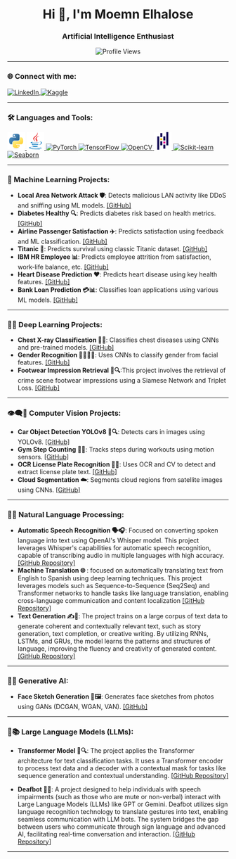 <h1 align="center">Hi 👋, I'm Moemn Elhalose</h1>
<h3 align="center">Artificial Intelligence Enthusiast</h3>

<p align="center">
  <img src="https://komarev.com/ghpvc/?username=elhalose&label=Profile%20views&color=0e75b6&style=flat" alt="Profile Views" />
</p>

---

<h3 align="left">🌐 Connect with me:</h3>
<p align="left">
  <a href="https://www.linkedin.com/in/moemenelhalose/" target="_blank">
    <img align="center" src="https://raw.githubusercontent.com/rahuldkjain/github-profile-readme-generator/master/src/images/icons/Social/linked-in-alt.svg" alt="LinkedIn" height="30" width="40" />
  </a>
  <a href="https://www.kaggle.com/moemnelhalose" target="_blank">
    <img align="center" src="https://raw.githubusercontent.com/rahuldkjain/github-profile-readme-generator/master/src/images/icons/Social/kaggle.svg" alt="Kaggle" height="30" width="40" />
  </a>
</p>

---

<h3 align="left">🛠️ Languages and Tools:</h3>
<p align="left">
  <a href="https://www.python.org" target="_blank" rel="noreferrer">
    <img src="https://raw.githubusercontent.com/devicons/devicon/master/icons/python/python-original.svg" alt="Python" width="40" height="40"/>
  </a>
  <a href="https://www.java.com" target="_blank" rel="noreferrer">
    <img src="https://raw.githubusercontent.com/devicons/devicon/master/icons/java/java-original.svg" alt="Java" width="40" height="40"/>
  </a>
  <a href="https://pytorch.org/" target="_blank" rel="noreferrer">
    <img src="https://www.vectorlogo.zone/logos/pytorch/pytorch-icon.svg" alt="PyTorch" width="40" height="40"/>
  </a>
  <a href="https://www.tensorflow.org" target="_blank" rel="noreferrer">
    <img src="https://www.vectorlogo.zone/logos/tensorflow/tensorflow-icon.svg" alt="TensorFlow" width="40" height="40"/>
  </a>
  <a href="https://opencv.org/" target="_blank" rel="noreferrer">
    <img src="https://www.vectorlogo.zone/logos/opencv/opencv-icon.svg" alt="OpenCV" width="40" height="40"/>
  </a>
  <a href="https://pandas.pydata.org/" target="_blank" rel="noreferrer">
    <img src="https://raw.githubusercontent.com/devicons/devicon/2ae2a900d2f041da66e950e4d48052658d850630/icons/pandas/pandas-original.svg" alt="Pandas" width="40" height="40"/>
  </a>
  <a href="https://scikit-learn.org/" target="_blank" rel="noreferrer">
    <img src="https://upload.wikimedia.org/wikipedia/commons/0/05/Scikit_learn_logo_small.svg" alt="Scikit-learn" width="40" height="40"/>
  </a>
  <a href="https://seaborn.pydata.org/" target="_blank" rel="noreferrer">
    <img src="https://seaborn.pydata.org/_images/logo-mark-lightbg.svg" alt="Seaborn" width="40" height="40"/>
  </a>
</p>

---

<h3 align="left">🚀 Machine Learning Projects:</h3>
<ul>
  <li><b>Local Area Network Attack 🛡️</b>: Detects malicious LAN activity like DDoS and sniffing using ML models. <a href="https://github.com/ELHALOSE/Network-Attack">[GitHub]</a></li>
  <li><b>Diabetes Healthy 🔍</b>: Predicts diabetes risk based on health metrics. <a href="https://github.com/ELHALOSE/Diabetes_healthy">[GitHub]</a></li>
  <li><b>Airline Passenger Satisfaction ✈️</b>: Predicts satisfaction using feedback and ML classification. <a href="https://github.com/ELHALOSE/airline_passenger_satisfaction">[GitHub]</a></li>
  <li><b>Titanic 🚢</b>: Predicts survival using classic Titanic dataset. <a href="https://github.com/MoemnElhalose/MLProjects">[GitHub]</a></li>
  <li><b>IBM HR Employee 📊</b>: Predicts employee attrition from satisfaction, work-life balance, etc. <a href="https://github.com/ELHALOSE/HR_employ">[GitHub]</a></li>
  <li><b>Heart Disease Prediction ❤️</b>: Predicts heart disease using key health features. <a href="https://github.com/ELHALOSE/Heart-Disease">[GitHub]</a></li>
  <li><b>Bank Loan Prediction 💳📊</b>: Classifies loan applications using various ML models. <a href="https://github.com/ELHALOSE/Bank_Loan">[GitHub]</a></li>
</ul>

---

<h3 align="left">🧠🤖 Deep Learning Projects:</h3>
<ul>
  <li><b>Chest X-ray Classification 👩‍⚕️</b>: Classifies chest diseases using CNNs and pre-trained models. <a href="https://github.com/ELHALOSE/Chest_xray">[GitHub]</a></li>
  <li><b>Gender Recognition 👩‍🦱👨‍🦱</b>: Uses CNNs to classify gender from facial features. <a href="https://github.com/ELHALOSE/Gender-Recognationy">[GitHub]</a></li>
  <li><b>Footwear Impression Retrieval 👟🔍</b>:This project involves the retrieval of crime scene footwear impressions using a Siamese Network and Triplet Loss. <a href="https://github.com/ELHALOSE/Footwear_Impression">[GitHub]</a></li>
</ul>

---

<h3 align="left">👁️‍🗨️🤖 Computer Vision Projects:</h3>
<ul>
  <li><b>Car Object Detection YOLOv8 🚗🔍</b>: Detects cars in images using YOLOv8. <a href="https://github.com/ELHALOSE/car-objcet-detection-yolo8">[GitHub]</a></li>
  <li><b>Gym Step Counting 🏋️‍♂️</b>: Tracks steps during workouts using motion sensors. <a href="https://github.com/ELHALOSE/GYM">[GitHub]</a></li>
  <li><b>OCR License Plate Recognition 🚗🔢</b>: Uses OCR and CV to detect and extract license plate text. <a href="https://github.com/ELHALOSE/Optical_Character_Recognition">[GitHub]</a></li>
  <li><b>Cloud Segmentation ☁️</b>: Segments cloud regions from satellite images using CNNs. <a href="https://github.com/MoemnElhalose/cloud-segmentation">[GitHub]</a></li>
</ul>

---

<h3 align="left">💬🤖 Natural Language Processing:</h3>
<ul>
  <li>
    <b>Automatic Speech Recognition 🗣️🎧</b>: Focused on converting spoken language into text using OpenAI's Whisper model. This project leverages Whisper's capabilities for automatic speech recognition, capable of transcribing audio in multiple languages with high accuracy.
    <a href="https://github.com/ELHALOSE/Automatic-Speech-Recognition" target="_blank">[GitHub Repository]</a>
  </li>
  <li>
    <b>Machine Translation 🌐 </b>:  focused on automatically translating text from English to Spanish using deep learning techniques. This project leverages models such as Sequence-to-Sequence (Seq2Seq) and Transformer networks to handle tasks like language translation, enabling cross-language communication and content localization
    <a href="https://github.com/ELHALOSE/Machine-Translate" target="_blank">[GitHub Repository]</a>
  </li>   
  <li>
    <b>Text Generation ✍️💬</b>: The project trains on a large corpus of text data to generate coherent and contextually relevant text, such as story generation, text completion, or creative writing. By utilizing RNNs, LSTMs, and GRUs, the model learns the patterns and structures of language, improving the fluency and creativity of generated content.
    <a href="https://github.com/ELHALOSE/Generate-Text" target="_blank">[GitHub Repository]</a>
  </li>
</ul>

---

<h3 align="left">🎨🤖 Generative AI:</h3>
<ul>
  <li><b>Face Sketch Generation 🎨🖼️</b>: Generates face sketches from photos using GANs (DCGAN, WGAN, VAN). <a href="https://github.com/ELHALOSE/Face_Sketch">[GitHub]</a></li>
</ul>

---

<h3 align="left">🧠📚 Large Language Models (LLMs):</h3>

<ul>
  <li>
    <b>Transformer Model 🧠🔍</b>: The project applies the Transformer architecture for text classification tasks. It uses a Transformer encoder to process text data and a decoder with a contextual mask for tasks like sequence generation and contextual understanding.
    <a href="https://github.com/ELHALOSE/trasnformer" target="_blank">[GitHub Repository]</a>
  </li>
</ul>

<ul>
  <li>
    <b>Deafbot 🤖🦻</b>: A project designed to help individuals with speech impairments (such as those who are mute or non-verbal) interact with Large Language Models (LLMs) like GPT or Gemini. Deafbot utilizes sign language recognition technology to translate gestures into text, enabling seamless communication with LLM bots. The system bridges the gap between users who communicate through sign language and advanced AI, facilitating real-time conversation and interaction.
    <a href="https://github.com/ELHALOSE/GraduationProject" target="_blank">[GitHub Repository]</a>
  </li>
</ul>

---



